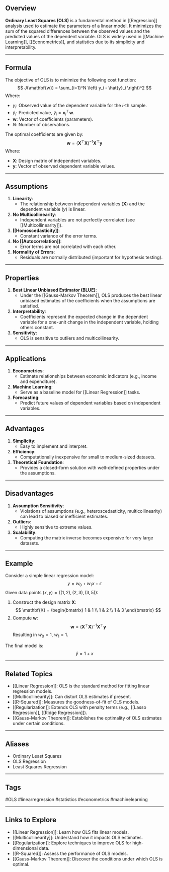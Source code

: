 ## Overview
**Ordinary Least Squares (OLS)** is a fundamental method in [[Regression]] analysis used to estimate the parameters of a linear model. It minimizes the sum of the squared differences between the observed values and the predicted values of the dependent variable. OLS is widely used in [[Machine Learning]], [[Econometrics]], and statistics due to its simplicity and interpretability.

---

## Formula

The objective of OLS is to minimize the following cost function:
$$
J(\mathbf{w}) = \sum_{i=1}^N \left( y_i - \hat{y}_i \right)^2
$$
Where:
- $y_i$: Observed value of the dependent variable for the $i$-th sample.
- $\hat{y}_i$: Predicted value, $\hat{y}_i = \mathbf{x}_i^\top \mathbf{w}$.
- $\mathbf{w}$: Vector of coefficients (parameters).
- $N$: Number of observations.

The optimal coefficients are given by:
$$
\mathbf{w} = (\mathbf{X}^\top \mathbf{X})^{-1} \mathbf{X}^\top \mathbf{y}
$$
Where:
- $\mathbf{X}$: Design matrix of independent variables.
- $\mathbf{y}$: Vector of observed dependent variable values.

---

## Assumptions

1. **Linearity**:
   - The relationship between independent variables ($\mathbf{X}$) and the dependent variable ($y$) is linear.
2. **No Multicollinearity**:
   - Independent variables are not perfectly correlated (see [[Multicollinearity]]).
3. **[[Homoscedasticity]]**:
   - Constant variance of the error terms.
4. **No [[Autocorrelation]]**:
   - Error terms are not correlated with each other.
5. **Normality of Errors**:
   - Residuals are normally distributed (important for hypothesis testing).

---

## Properties

1. **Best Linear Unbiased Estimator (BLUE)**:
   - Under the [[Gauss-Markov Theorem]], OLS produces the best linear unbiased estimates of the coefficients when the assumptions are satisfied.
2. **Interpretability**:
   - Coefficients represent the expected change in the dependent variable for a one-unit change in the independent variable, holding others constant.
3. **Sensitivity**:
   - OLS is sensitive to outliers and multicollinearity.

---

## Applications

1. **Econometrics**:
   - Estimate relationships between economic indicators (e.g., income and expenditure).
2. **Machine Learning**:
   - Serve as a baseline model for [[Linear Regression]] tasks.
3. **Forecasting**:
   - Predict future values of dependent variables based on independent variables.

---

## Advantages

1. **Simplicity**:
   - Easy to implement and interpret.
2. **Efficiency**:
   - Computationally inexpensive for small to medium-sized datasets.
3. **Theoretical Foundation**:
   - Provides a closed-form solution with well-defined properties under the assumptions.

---

## Disadvantages

1. **Assumption Sensitivity**:
   - Violations of assumptions (e.g., heteroscedasticity, multicollinearity) can lead to biased or inefficient estimates.
2. **Outliers**:
   - Highly sensitive to extreme values.
3. **Scalability**:
   - Computing the matrix inverse becomes expensive for very large datasets.

---

## Example

Consider a simple linear regression model:
$$
y = w_0 + w_1 x + \epsilon
$$
Given data points $(x, y) = \{(1, 2), (2, 3), (3, 5)\}$:
1. Construct the design matrix $\mathbf{X}$:
   $$
   \mathbf{X} =
   \begin{bmatrix}
   1 & 1 \\
   1 & 2 \\
   1 & 3
   \end{bmatrix}
   $$
2. Compute $\mathbf{w}$:
   $$
   \mathbf{w} = (\mathbf{X}^\top \mathbf{X})^{-1} \mathbf{X}^\top \mathbf{y}
   $$
   Resulting in $w_0 = 1$, $w_1 = 1$.

The final model is:
$$
\hat{y} = 1 + x
$$

---

## Related Topics

- [[Linear Regression]]: OLS is the standard method for fitting linear regression models.
- [[Multicollinearity]]: Can distort OLS estimates if present.
- [[R-Squared]]: Measures the goodness-of-fit of OLS models.
- [[Regularization]]: Extends OLS with penalty terms (e.g., [[Lasso Regression]], [[Ridge Regression]]).
- [[Gauss-Markov Theorem]]: Establishes the optimality of OLS estimates under certain conditions.

---

## Aliases
- Ordinary Least Squares
- OLS Regression
- Least Squares Regression

---

## Tags
#OLS #linearregression #statistics #econometrics #machinelearning

---

## Links to Explore
- [[Linear Regression]]: Learn how OLS fits linear models.
- [[Multicollinearity]]: Understand how it impacts OLS estimates.
- [[Regularization]]: Explore techniques to improve OLS for high-dimensional data.
- [[R-Squared]]: Assess the performance of OLS models.
- [[Gauss-Markov Theorem]]: Discover the conditions under which OLS is optimal.
